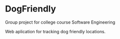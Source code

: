 # DogFriendly

Group project for college course Software Engineering

Web aplication for tracking dog friendly locations.
